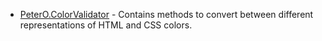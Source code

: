 ﻿ * [PeterO.ColorValidator](PeterO.ColorValidator.md) - Contains methods to convert between different representations             of             HTML and CSS colors.
